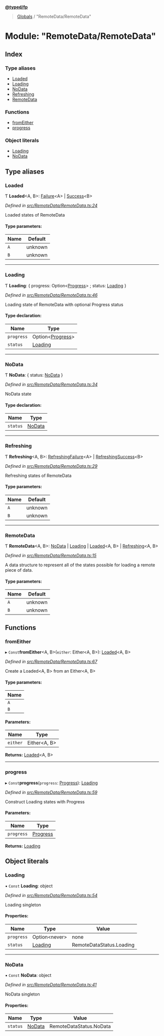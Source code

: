 **[@typed/fp](../README.md)**

> [Globals](../globals.md) / "RemoteData/RemoteData"

# Module: "RemoteData/RemoteData"

## Index

### Type aliases

* [Loaded](_remotedata_remotedata_.md#loaded)
* [Loading](_remotedata_remotedata_.md#loading)
* [NoData](_remotedata_remotedata_.md#nodata)
* [Refreshing](_remotedata_remotedata_.md#refreshing)
* [RemoteData](_remotedata_remotedata_.md#remotedata)

### Functions

* [fromEither](_remotedata_remotedata_.md#fromeither)
* [progress](_remotedata_remotedata_.md#progress)

### Object literals

* [Loading](_remotedata_remotedata_.md#loading)
* [NoData](_remotedata_remotedata_.md#nodata)

## Type aliases

### Loaded

Ƭ  **Loaded**\<A, B>: [Failure](_remotedata_failure_.failure.md)\<A> \| [Success](_remotedata_success_.success.md)\<B>

*Defined in [src/RemoteData/RemoteData.ts:24](https://github.com/TylorS/typed-fp/blob/6ccb290/src/RemoteData/RemoteData.ts#L24)*

Loaded states of RemoteData

#### Type parameters:

Name | Default |
------ | ------ |
`A` | unknown |
`B` | unknown |

___

### Loading

Ƭ  **Loading**: { progress: Option\<[Progress](../interfaces/_remotedata_progress_.progress.md)> ; status: [Loading](../enums/_remotedata_enums_.remotedatastatus.md#loading)  }

*Defined in [src/RemoteData/RemoteData.ts:46](https://github.com/TylorS/typed-fp/blob/6ccb290/src/RemoteData/RemoteData.ts#L46)*

Loading state of RemoteData with optional Progress status

#### Type declaration:

Name | Type |
------ | ------ |
`progress` | Option\<[Progress](../interfaces/_remotedata_progress_.progress.md)> |
`status` | [Loading](../enums/_remotedata_enums_.remotedatastatus.md#loading) |

___

### NoData

Ƭ  **NoData**: { status: [NoData](../enums/_remotedata_enums_.remotedatastatus.md#nodata)  }

*Defined in [src/RemoteData/RemoteData.ts:34](https://github.com/TylorS/typed-fp/blob/6ccb290/src/RemoteData/RemoteData.ts#L34)*

NoData state

#### Type declaration:

Name | Type |
------ | ------ |
`status` | [NoData](../enums/_remotedata_enums_.remotedatastatus.md#nodata) |

___

### Refreshing

Ƭ  **Refreshing**\<A, B>: [RefreshingFailure](_remotedata_refreshingfailure_.refreshingfailure.md)\<A> \| [RefreshingSuccess](_remotedata_refreshingsuccess_.refreshingsuccess.md)\<B>

*Defined in [src/RemoteData/RemoteData.ts:29](https://github.com/TylorS/typed-fp/blob/6ccb290/src/RemoteData/RemoteData.ts#L29)*

Refreshing states of RemoteData

#### Type parameters:

Name | Default |
------ | ------ |
`A` | unknown |
`B` | unknown |

___

### RemoteData

Ƭ  **RemoteData**\<A, B>: [NoData](_remotedata_remotedata_.md#nodata) \| [Loading](_remotedata_remotedata_.md#loading) \| [Loaded](_remotedata_remotedata_.md#loaded)\<A, B> \| [Refreshing](_remotedata_remotedata_.md#refreshing)\<A, B>

*Defined in [src/RemoteData/RemoteData.ts:15](https://github.com/TylorS/typed-fp/blob/6ccb290/src/RemoteData/RemoteData.ts#L15)*

A data structure to represent all of the states possible for loading a remote
piece of data.

#### Type parameters:

Name | Default |
------ | ------ |
`A` | unknown |
`B` | unknown |

## Functions

### fromEither

▸ `Const`**fromEither**\<A, B>(`either`: Either\<A, B>): [Loaded](_remotedata_remotedata_.md#loaded)\<A, B>

*Defined in [src/RemoteData/RemoteData.ts:67](https://github.com/TylorS/typed-fp/blob/6ccb290/src/RemoteData/RemoteData.ts#L67)*

Create a Loaded<A, B> from an Either<A, B>

#### Type parameters:

Name |
------ |
`A` |
`B` |

#### Parameters:

Name | Type |
------ | ------ |
`either` | Either\<A, B> |

**Returns:** [Loaded](_remotedata_remotedata_.md#loaded)\<A, B>

___

### progress

▸ `Const`**progress**(`progress`: [Progress](../interfaces/_remotedata_progress_.progress.md)): [Loading](_remotedata_remotedata_.md#loading)

*Defined in [src/RemoteData/RemoteData.ts:59](https://github.com/TylorS/typed-fp/blob/6ccb290/src/RemoteData/RemoteData.ts#L59)*

Construct Loading states with Progress

#### Parameters:

Name | Type |
------ | ------ |
`progress` | [Progress](../interfaces/_remotedata_progress_.progress.md) |

**Returns:** [Loading](_remotedata_remotedata_.md#loading)

## Object literals

### Loading

▪ `Const` **Loading**: object

*Defined in [src/RemoteData/RemoteData.ts:54](https://github.com/TylorS/typed-fp/blob/6ccb290/src/RemoteData/RemoteData.ts#L54)*

Loading singleton

#### Properties:

Name | Type | Value |
------ | ------ | ------ |
`progress` | Option\<never> | none |
`status` | [Loading](../enums/_remotedata_enums_.remotedatastatus.md#loading) | RemoteDataStatus.Loading |

___

### NoData

▪ `Const` **NoData**: object

*Defined in [src/RemoteData/RemoteData.ts:41](https://github.com/TylorS/typed-fp/blob/6ccb290/src/RemoteData/RemoteData.ts#L41)*

NoData singleton

#### Properties:

Name | Type | Value |
------ | ------ | ------ |
`status` | [NoData](../enums/_remotedata_enums_.remotedatastatus.md#nodata) | RemoteDataStatus.NoData |
